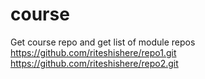 # course
Get course repo and get list of module repos 
https://github.com/riteshishere/repo1.git
https://github.com/riteshishere/repo2.git
